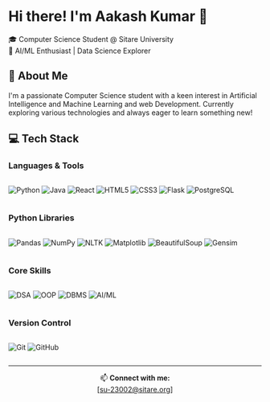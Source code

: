 # Hi there! I'm Aakash Kumar 👋

🎓 Computer Science Student @ Sitare University  
🚀 AI/ML Enthusiast | Data Science Explorer

## 🚀 About Me
I'm a passionate Computer Science student with a keen interest in Artificial Intelligence and Machine Learning and web Development. Currently exploring various technologies and always eager to learn something new!


## 💻 Tech Stack

### Languages & Tools
<div style="display: flex; flex-wrap: wrap; gap: 5px;">
  
![Python](https://img.shields.io/badge/-Python-3776AB?style=flat&logo=python&logoColor=white)
![Java](https://img.shields.io/badge/-Java-007396?style=flat&logo=java&logoColor=white)
![React](https://img.shields.io/badge/-React-61DAFB?style=flat&logo=react&logoColor=black)
![HTML5](https://img.shields.io/badge/-HTML5-E34F26?style=flat&logo=html5&logoColor=white)
![CSS3](https://img.shields.io/badge/-CSS3-1572B6?style=flat&logo=css3&logoColor=white)
![Flask](https://img.shields.io/badge/-Flask-000000?style=flat&logo=flask&logoColor=white)
![PostgreSQL](https://img.shields.io/badge/-PostgreSQL-336791?style=flat&logo=postgresql&logoColor=white)
</div>

### Python Libraries
<div style="display: flex; flex-wrap: wrap; gap: 5px;">

![Pandas](https://img.shields.io/badge/-Pandas-150458?style=flat&logo=pandas&logoColor=white)
![NumPy](https://img.shields.io/badge/-NumPy-013243?style=flat&logo=numpy&logoColor=white)
![NLTK](https://img.shields.io/badge/-NLTK-222222?style=flat)
![Matplotlib](https://img.shields.io/badge/-Matplotlib-11557c?style=flat)
![BeautifulSoup](https://img.shields.io/badge/-BeautifulSoup-43b02a?style=flat)
![Gensim](https://img.shields.io/badge/-Gensim-FF6F61?style=flat)
</div>

### Core Skills
<div style="display: flex; flex-wrap: wrap; gap: 5px;">

![DSA](https://img.shields.io/badge/-DSA-FF6B6B?style=flat)
![OOP](https://img.shields.io/badge/-OOP-47A248?style=flat)
![DBMS](https://img.shields.io/badge/-DBMS-4479A1?style=flat)
![AI/ML](https://img.shields.io/badge/-AI%2FML-FF9900?style=flat)
</div>

### Version Control
<div style="display: flex; flex-wrap: wrap; gap: 5px;">

![Git](https://img.shields.io/badge/-Git-F05032?style=flat&logo=git&logoColor=white)
![GitHub](https://img.shields.io/badge/-GitHub-181717?style=flat&logo=github)
</div>

---
<div align="center">
  
📫 **Connect with me:**  
[su-23002@sitare.org]
</div>
